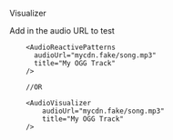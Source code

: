Visualizer

Add in the audio URL to test

```
    <AudioReactivePatterns 
      audioUrl="mycdn.fake/song.mp3"
      title="My OGG Track"
    />

    //OR

    <AudioVisualizer
        audioUrl="mycdn.fake/song.mp3"
        title="My OGG Track"
    />
```